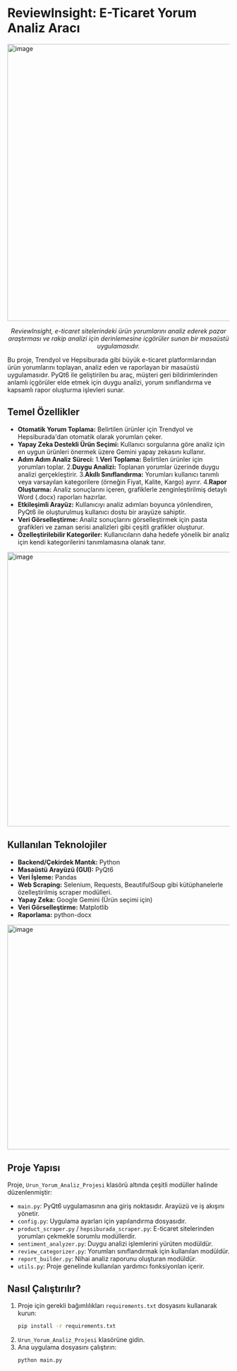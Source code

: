 # ReviewInsight: E-Ticaret Yorum Analiz Aracı

<img width="945" height="626" alt="image" src="https://github.com/user-attachments/assets/bad1ada4-8ffe-46c1-a352-0f84c93c7b6b" />

*<p align="center">ReviewInsight, e-ticaret sitelerindeki ürün yorumlarını analiz ederek pazar araştırması ve rakip analizi için derinlemesine içgörüler sunan bir masaüstü uygulamasıdır.</p>*

Bu proje, Trendyol ve Hepsiburada gibi büyük e-ticaret platformlarından ürün yorumlarını toplayan, analiz eden ve raporlayan bir masaüstü uygulamasıdır. PyQt6 ile geliştirilen bu araç, müşteri geri bildirimlerinden anlamlı içgörüler elde etmek için duygu analizi, yorum sınıflandırma ve kapsamlı rapor oluşturma işlevleri sunar.

## Temel Özellikler

*   **Otomatik Yorum Toplama:** Belirtilen ürünler için Trendyol ve Hepsiburada'dan otomatik olarak yorumları çeker.
*   **Yapay Zeka Destekli Ürün Seçimi:** Kullanıcı sorgularına göre analiz için en uygun ürünleri önermek üzere Gemini yapay zekasını kullanır.
*   **Adım Adım Analiz Süreci:**
    1.**Veri Toplama:** Belirtilen ürünler için yorumları toplar.
    2.**Duygu Analizi:** Toplanan yorumlar üzerinde duygu analizi gerçekleştirir.
    3.**Akıllı Sınıflandırma:** Yorumları kullanıcı tanımlı veya varsayılan kategorilere (örneğin Fiyat, Kalite, Kargo) ayırır.
    4.**Rapor Oluşturma:** Analiz sonuçlarını içeren, grafiklerle zenginleştirilmiş detaylı Word (.docx) raporları hazırlar.
*   **Etkileşimli Arayüz:** Kullanıcıyı analiz adımları boyunca yönlendiren, PyQt6 ile oluşturulmuş kullanıcı dostu bir arayüze sahiptir.
*   **Veri Görselleştirme:** Analiz sonuçlarını görselleştirmek için pasta grafikleri ve zaman serisi analizleri gibi çeşitli grafikler oluşturur.
*   **Özelleştirilebilir Kategoriler:** Kullanıcıların daha hedefe yönelik bir analiz için kendi kategorilerini tanımlamasına olanak tanır.

<img width="945" height="620" alt="image" src="https://github.com/user-attachments/assets/cc65e6fc-5de9-4908-9f0d-cc3bcad942ae" />


## Kullanılan Teknolojiler

*   **Backend/Çekirdek Mantık:** Python
*   **Masaüstü Arayüzü (GUI):** PyQt6
*   **Veri İşleme:** Pandas
*   **Web Scraping:** Selenium, Requests, BeautifulSoup gibi kütüphanelerle özelleştirilmiş scraper modülleri.
*   **Yapay Zeka:** Google Gemini (Ürün seçimi için)
*   **Veri Görselleştirme:** Matplotlib
*   **Raporlama:** python-docx

  <img width="945" height="508" alt="image" src="https://github.com/user-attachments/assets/414530db-d24b-4d6b-a4d4-7d83b930f8f9" />


## Proje Yapısı

Proje, `Urun_Yorum_Analiz_Projesi` klasörü altında çeşitli modüller halinde düzenlenmiştir:

*   `main.py`: PyQt6 uygulamasının ana giriş noktasıdır. Arayüzü ve iş akışını yönetir.
*   `config.py`: Uygulama ayarları için yapılandırma dosyasıdır.
*   `product_scraper.py` / `hepsiburada_scraper.py`: E-ticaret sitelerinden yorumları çekmekle sorumlu modüllerdir.
*   `sentiment_analyzer.py`: Duygu analizi işlemlerini yürüten modüldür.
*   `review_categorizer.py`: Yorumları sınıflandırmak için kullanılan modüldür.
*   `report_builder.py`: Nihai analiz raporunu oluşturan modüldür.
*   `utils.py`: Proje genelinde kullanılan yardımcı fonksiyonları içerir.

## Nasıl Çalıştırılır?

1.  Proje için gerekli bağımlılıkları `requirements.txt` dosyasını kullanarak kurun:
    ```bash
    pip install -r requirements.txt
    ```
2.  `Urun_Yorum_Analiz_Projesi` klasörüne gidin.
3.  Ana uygulama dosyasını çalıştırın:
    ```bash
    python main.py
    ```
